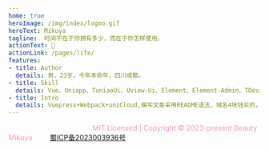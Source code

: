 ```yaml
---
home: true
heroImage: /img/index/logoo.gif
heroText: Mikuya
tagline:  时间不在于你拥有多少，而在于你怎样使用。
actionText: 🌷
actionLink: /pages/life/
features:
- title: Author
  details: 男，23岁，今年本命年，四川成都。
- title: Skill
  details: Vue、Uniapp、TuniaoUi、Uview-Ui、Element、Element-Admin、TDesign、iView、Datav、Tailwind、AOS.js、Shake.css、Effect.css、Animista、GreenSock、Wow.js、JavaScript、Html、Css、 not very good!
- title: Intro
  details: Vuepress+Webpack+uniCloud,编写文章采用README语法，域名4块钱买的，服务器租的。域名备案10天左右，项目开源在github和gitee上的。
---
```


<font color="#F397C5">&ensp;&ensp;&ensp;&ensp;&ensp;&ensp;&ensp;&ensp;&ensp;&ensp;&ensp;&ensp;&ensp;&ensp;&ensp;&ensp;&ensp;&ensp;&ensp;&ensp;&ensp;&ensp;&ensp;&ensp;MIT Licensed | Copyright © 2023-present Beauty Mikuya</font>&ensp;&ensp;&ensp;&ensp;&ensp;<font color="#F1C68E">[蜀ICP备2023003936号](https://beian.miit.gov.cn)</font> 


